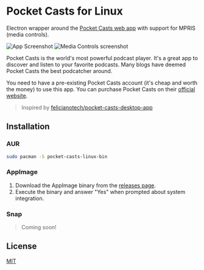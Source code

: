 # Pocket Casts for Linux

Electron wrapper around the
[Pocket Casts web app](https://playbeta.pocketcasts.com/web/) with support for
MPRIS (media controls).

![App Screenshot](https://user-images.githubusercontent.com/4331946/55138047-ce211500-5132-11e9-98cd-810fab6f4180.png)
![Media Controls screenshot](https://user-images.githubusercontent.com/4331946/55138012-bc3f7200-5132-11e9-949e-6b120b2960b3.png)

Pocket Casts is the world's most powerful podcast player. It's a great app to
discover and listen to your favorite podcasts. Many blogs have deemed Pocket
Casts the best podcatcher around.

You need to have a pre-existing Pocket Casts account (it's cheap and worth the
money) to use this app. You can purchase Pocket Casts on their
[official website](https://play.pocketcasts.com/).

> Inspired by
> [felicianotech/pocket-casts-desktop-app](https://github.com/felicianotech/pocket-casts-desktop-app)

## Installation

### AUR

```bash
sudo pacman -S pocket-casts-linux-bin
```

### AppImage

1. Download the AppImage binary from the
   [releases page](https://github.com/jgierer12/pocket-casts-linux/releases/).
2. Execute the binary and answer "Yes" when prompted about system integration.

### Snap

> Coming soon!

## License

[MIT](LICENSE)
